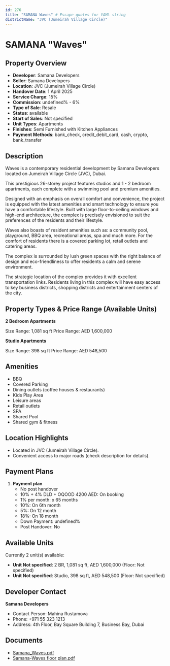 ```yaml
---
id: 276
title: "SAMANA Waves" # Escape quotes for YAML string
districtName: "JVC (Jumeirah Village Circle)"
---
```


# SAMANA "Waves"

## Property Overview
- **Developer**: Samana Developers
- **Seller**: Samana Developers
- **Location**: JVC (Jumeirah Village Circle)
- **Handover Date**: 1 April 2025
- **Service Charge**: 15%
- **Commission**: undefined% - 6%
- **Type of Sale**: Resale
- **Status**: available
- **Start of Sales**: Not specified
- **Unit Types**: Apartments
- **Finishes**: Semi Furnished with Kitchen Appliances
- **Payment Methods**: bank_check, credit_debit_card, cash, crypto, bank_transfer

## Description
Waves is a contemporary residential development by Samana Developers located on Jumeirah Village Circle (JVC), Dubai.

This prestigious 26-storey project features studios and 1 - 2 bedroom apartments, each complete with a swimming pool and premium amenities.

Designed with an emphasis on overall comfort and convenience, the project is equipped with the latest amenities and smart technology to ensure you have a comfortable lifestyle. Built with large floor-to-ceiling windows and high-end architecture, the complex is precisely envisioned to suit the preferences of the residents and their lifestyle.

Waves also boasts of resident amenities such as: a community pool, playground, BBQ area, recreational areas, spa and much more. For the comfort of residents there is a covered parking lot, retail outlets and catering areas.

The complex is surrounded by lush green spaces with the right balance of design and eco-friendliness to offer residents a calm and serene environment.

The strategic location of the complex provides it with excellent transportation links. Residents living in this complex will have easy access to key business districts, shopping districts and entertainment centers of the city.

## Property Types & Price Range (Available Units)
**2 Bedroom Apartments**

Size Range: 1,081 sq ft
Price Range: AED 1,600,000

**Studio Apartments**

Size Range: 398 sq ft
Price Range: AED 548,500

## Amenities
- BBQ
- Covered Parking
- Dining outlets  (coffee houses & restaurants)
- Kids Play Area
- Leisure areas
- Retail outlets
- SPA
- Shared Pool
- Shared gym & fitness

## Location Highlights
- Located in JVC (Jumeirah Village Circle).
- Convenient access to major roads (check description for details).

## Payment Plans
1. **Payment plan**
   - No post handover
   - 10% + 4% DLD + OQOOD 4200 AED: On booking
   - 1% per month: x 65 months
   - 10%: On 6th month
   - 5%: On 12 month
   - 18%: On 18 month
   - Down Payment: undefined%
   - Post Handover: No

## Available Units
Currently 2 unit(s) available:
- **Unit Not specified**: 2 BR, 1,081 sq ft, AED 1,600,000 (Floor: Not specified)
- **Unit Not specified**: Studio, 398 sq ft, AED 548,500 (Floor: Not specified)

## Developer Contact
**Samana Developers**
- Contact Person: Mahina Rustamova
- Phone: +971 55 323 1213
- Address: 4th Floor, Bay Square Building 7, Business Bay, Dubai

## Documents
- [Samana_Waves.pdf](https://cdn.geniemap.net/2023/06/24/xhVOSRf5VKDF3nfsS6yE2gj6r8ATTK0a2qqWebti.pdf)
- [Samana-Waves floor plan.pdf](https://cdn.geniemap.net/2023/06/24/v78LZNXMXyt6VfL8Qyqynaoh0uZOaR6rh3Qq8CAF.pdf)
